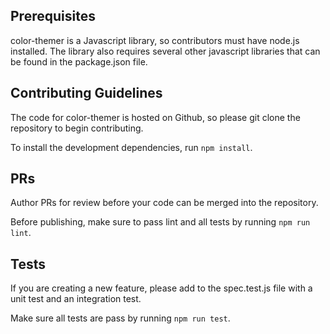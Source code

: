## Prerequisites
color-themer is a Javascript library, so contributors must have node.js installed. The library also requires several other javascript libraries that can be found in the package.json file.

## Contributing Guidelines
The code for color-themer is hosted on Github, so please git clone the repository to begin contributing. 

To install the development dependencies, run `npm install`.

## PRs
Author PRs for review before your code can be merged into the repository. 

Before publishing, make sure to pass lint and all tests by running `npm run lint`.

## Tests
If you are creating a new feature, please add to the spec.test.js file with a unit test and an integration test.

Make sure all tests are pass by running `npm run test`.
